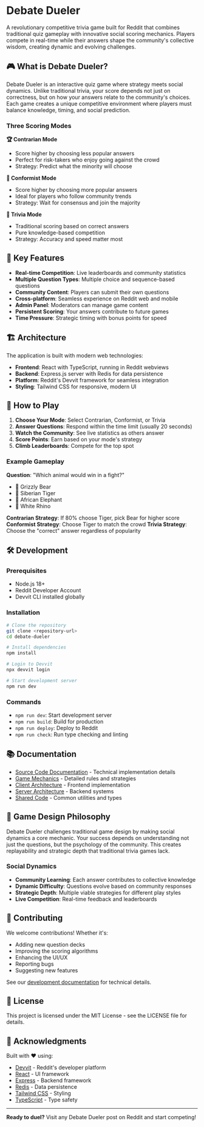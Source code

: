 # Debate Dueler

A revolutionary competitive trivia game built for Reddit that combines traditional quiz gameplay with innovative social scoring mechanics. Players compete in real-time while their answers shape the community's collective wisdom, creating dynamic and evolving challenges.

## 🎮 What is Debate Dueler?

Debate Dueler is an interactive quiz game where strategy meets social dynamics. Unlike traditional trivia, your score depends not just on correctness, but on how your answers relate to the community's choices. Each game creates a unique competitive environment where players must balance knowledge, timing, and social prediction.

### Three Scoring Modes

**🏆 Contrarian Mode**
- Score higher by choosing less popular answers
- Perfect for risk-takers who enjoy going against the crowd
- Strategy: Predict what the minority will choose

**🤝 Conformist Mode**
- Score higher by choosing more popular answers
- Ideal for players who follow community trends
- Strategy: Wait for consensus and join the majority

**🎯 Trivia Mode**
- Traditional scoring based on correct answers
- Pure knowledge-based competition
- Strategy: Accuracy and speed matter most

## 🚀 Key Features

- **Real-time Competition**: Live leaderboards and community statistics
- **Multiple Question Types**: Multiple choice and sequence-based questions
- **Community Content**: Players can submit their own questions
- **Cross-platform**: Seamless experience on Reddit web and mobile
- **Admin Panel**: Moderators can manage game content
- **Persistent Scoring**: Your answers contribute to future games
- **Time Pressure**: Strategic timing with bonus points for speed

## 🏗️ Architecture

The application is built with modern web technologies:

- **Frontend**: React with TypeScript, running in Reddit webviews
- **Backend**: Express.js server with Redis for data persistence
- **Platform**: Reddit's Devvit framework for seamless integration
- **Styling**: Tailwind CSS for responsive, modern UI

## 🎲 How to Play

1. **Choose Your Mode**: Select Contrarian, Conformist, or Trivia
2. **Answer Questions**: Respond within the time limit (usually 20 seconds)
3. **Watch the Community**: See live statistics as others answer
4. **Score Points**: Earn based on your mode's strategy
5. **Climb Leaderboards**: Compete for the top spot

### Example Gameplay

**Question**: "Which animal would win in a fight?"
- 🐻 Grizzly Bear
- 🐅 Siberian Tiger
- 🐘 African Elephant
- 🦏 White Rhino

**Contrarian Strategy**: If 80% choose Tiger, pick Bear for higher score
**Conformist Strategy**: Choose Tiger to match the crowd
**Trivia Strategy**: Choose the "correct" answer regardless of popularity

## 🛠️ Development

### Prerequisites

- Node.js 18+
- Reddit Developer Account
- Devvit CLI installed globally

### Installation

```bash
# Clone the repository
git clone <repository-url>
cd debate-dueler

# Install dependencies
npm install

# Login to Devvit
npx devvit login

# Start development server
npm run dev
```

### Commands

- `npm run dev`: Start development server
- `npm run build`: Build for production
- `npm run deploy`: Deploy to Reddit
- `npm run check`: Run type checking and linting

## 📚 Documentation

- [Source Code Documentation](docs/) - Technical implementation details
- [Game Mechanics](docs/game-mechanics.md) - Detailed rules and strategies
- [Client Architecture](docs/client.md) - Frontend implementation
- [Server Architecture](docs/server.md) - Backend systems
- [Shared Code](docs/shared.md) - Common utilities and types

## 🎨 Game Design Philosophy

Debate Dueler challenges traditional game design by making social dynamics a core mechanic. Your success depends on understanding not just the questions, but the psychology of the community. This creates replayability and strategic depth that traditional trivia games lack.

### Social Dynamics

- **Community Learning**: Each answer contributes to collective knowledge
- **Dynamic Difficulty**: Questions evolve based on community responses
- **Strategic Depth**: Multiple viable strategies for different play styles
- **Live Competition**: Real-time feedback and leaderboards

## 🤝 Contributing

We welcome contributions! Whether it's:

- Adding new question decks
- Improving the scoring algorithms
- Enhancing the UI/UX
- Reporting bugs
- Suggesting new features

See our [development documentation](docs/) for technical details.

## 📄 License

This project is licensed under the MIT License - see the LICENSE file for details.

## 🙏 Acknowledgments

Built with ❤️ using:
- [Devvit](https://developers.reddit.com/) - Reddit's developer platform
- [React](https://react.dev/) - UI framework
- [Express](https://expressjs.com/) - Backend framework
- [Redis](https://redis.io/) - Data persistence
- [Tailwind CSS](https://tailwindcss.com/) - Styling
- [TypeScript](https://www.typescriptlang.org/) - Type safety

---

**Ready to duel?** Visit any Debate Dueler post on Reddit and start competing!
